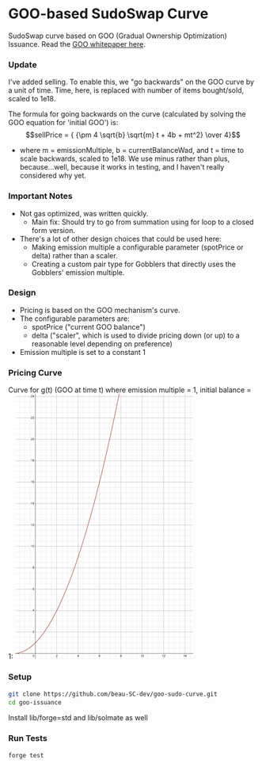 # GOO-based SudoSwap Curve

SudoSwap curve based on GOO (Gradual Ownership Optimization) Issuance. Read the [GOO whitepaper here](https://www.paradigm.xyz/2022/09/goo).

### Update
I've added selling. To enable this, we "go backwards" on the GOO curve by a unit of time. Time, here, is replaced with number of items bought/sold, scaled to 1e18.

The formula for going backwards on the curve (calculated by solving the GOO equation for 'initial GOO') is:
$$sellPrice = { {\pm 4 \sqrt{b} \sqrt{m} t + 4b + mt^2} \over 4}$$
- where m = emissionMultiple, b = currentBalanceWad, and t = time to scale backwards, scaled to 1e18.
We use minus rather than plus, because...well, because it works in testing, and I haven't really considered why yet.

### Important Notes
- Not gas optimized, was written quickly. 
  - Main fix: Should try to go from summation using for loop to a closed form version.
- There's a lot of other design choices that could be used here:
  - Making emission multiple a configurable parameter (spotPrice or delta) rather than a scaler.
  - Creating a custom pair type for Gobblers that directly uses the Gobblers' emission multiple.

### Design
- Pricing is based on the GOO mechanism's curve.
- The configurable parameters are: 
  - spotPrice ("current GOO balance")
  - delta ("scaler", which is used to divide pricing down (or up) to a reasonable level depending on preference)
- Emission multiple is set to a constant 1

### Pricing Curve
Curve for g(t) (GOO at time t) where emission multiple = 1, initial balance = 1:
![alt text](https://github.com/beau-SC-dev/goo-sudo-curve/blob/main/images/curve.png)

### Setup

```sh
git clone https://github.com/beau-SC-dev/goo-sudo-curve.git
cd goo-issuance
```
Install lib/forge=std and lib/solmate as well

### Run Tests

```sh
forge test
```
